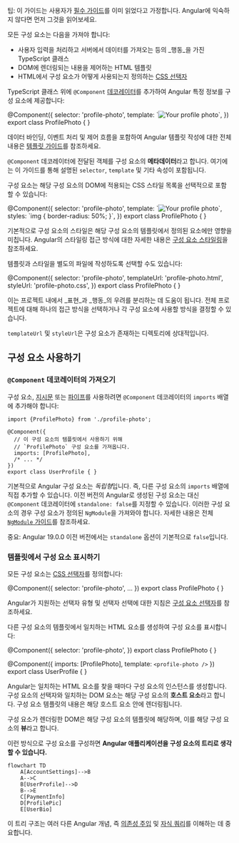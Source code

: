 <docs-decorative-header title="구성 요소의 구조" imgSrc="adev/src/assets/images/components.svg"> <!-- markdownlint-disable-line -->
</docs-decorative-header>

팁: 이 가이드는 사용자가 [필수 가이드](essentials)를 이미 읽었다고 가정합니다. Angular에 익숙하지 않다면 먼저 그것을 읽어보세요.

모든 구성 요소는 다음을 가져야 합니다:

* 사용자 입력을 처리하고 서버에서 데이터를 가져오는 등의 _행동_을 가진 TypeScript 클래스
* DOM에 렌더링되는 내용을 제어하는 HTML 템플릿
* HTML에서 구성 요소가 어떻게 사용되는지 정의하는 [CSS 선택자](https://developer.mozilla.org/docs/Learn/CSS/Building_blocks/Selectors)

TypeScript 클래스 위에 `@Component` [데코레이터](https://www.typescriptlang.org/docs/handbook/decorators.html)를 추가하여 Angular 특정 정보를 구성 요소에 제공합니다:

<docs-code language="angular-ts" highlight="[1, 2, 3, 4]">
@Component({
  selector: 'profile-photo',
  template: `<img src="profile-photo.jpg" alt="Your profile photo">`,
})
export class ProfilePhoto { }
</docs-code>

데이터 바인딩, 이벤트 처리 및 제어 흐름을 포함하여 Angular 템플릿 작성에 대한 전체 내용은 [템플릿 가이드](guide/templates)를 참조하세요.

`@Component` 데코레이터에 전달된 객체를 구성 요소의 **메타데이터**라고 합니다. 여기에는 이 가이드를 통해 설명된 `selector`, `template` 및 기타 속성이 포함됩니다.

구성 요소는 해당 구성 요소의 DOM에 적용되는 CSS 스타일 목록을 선택적으로 포함할 수 있습니다:

<docs-code language="angular-ts" highlight="[4]">
@Component({
  selector: 'profile-photo',
  template: `<img src="profile-photo.jpg" alt="Your profile photo">`,
  styles: `img { border-radius: 50%; }`,
})
export class ProfilePhoto { }
</docs-code>

기본적으로 구성 요소의 스타일은 해당 구성 요소의 템플릿에서 정의된 요소에만 영향을 미칩니다. Angular의 스타일링 접근 방식에 대한 자세한 내용은 [구성 요소 스타일링](guide/components/styling)을 참조하세요.

템플릿과 스타일을 별도의 파일에 작성하도록 선택할 수도 있습니다:

<docs-code language="angular-ts" highlight="[3, 4]">
@Component({
  selector: 'profile-photo',
  templateUrl: 'profile-photo.html',
  styleUrl: 'profile-photo.css',
})
export class ProfilePhoto { }
</docs-code>

이는 프로젝트 내에서 _표현_과 _행동_의 우려를 분리하는 데 도움이 됩니다. 전체 프로젝트에 대해 하나의 접근 방식을 선택하거나 각 구성 요소에 사용할 방식을 결정할 수 있습니다.

`templateUrl` 및 `styleUrl`은 구성 요소가 존재하는 디렉토리에 상대적입니다.

## 구성 요소 사용하기

### `@Component` 데코레이터의 가져오기

구성 요소, [지시문](guide/directives) 또는 [파이프](guide/templates/pipes)를 사용하려면 `@Component` 데코레이터의 `imports` 배열에 추가해야 합니다:

```angular-ts
import {ProfilePhoto} from './profile-photo';

@Component({
  // 이 구성 요소의 템플릿에서 사용하기 위해 
  // `ProfilePhoto` 구성 요소를 가져옵니다.
  imports: [ProfilePhoto],
  /* ... */
})
export class UserProfile { }
```

기본적으로 Angular 구성 요소는 *독립형*입니다. 즉, 다른 구성 요소의 `imports` 배열에 직접 추가할 수 있습니다. 이전 버전의 Angular로 생성된 구성 요소는 대신 `@Component` 데코레이터에 `standalone: false`를 지정할 수 있습니다. 이러한 구성 요소의 경우 구성 요소가 정의된 `NgModule`을 가져와야 합니다. 자세한 내용은 전체 [`NgModule` 가이드](guide/ngmodules)를 참조하세요.

중요: Angular 19.0.0 이전 버전에서는 `standalone` 옵션이 기본적으로 `false`입니다.

### 템플릿에서 구성 요소 표시하기

모든 구성 요소는 [CSS 선택자](https://developer.mozilla.org/docs/Learn/CSS/Building_blocks/Selectors)를 정의합니다:

<docs-code language="angular-ts" highlight="[2]">
@Component({
  selector: 'profile-photo',
  ...
})
export class ProfilePhoto { }
</docs-code>

Angular가 지원하는 선택자 유형 및 선택자 선택에 대한 지침은 [구성 요소 선택자](guide/components/selectors)를 참조하세요.

다른 구성 요소의 템플릿에서 일치하는 HTML 요소를 생성하여 구성 요소를 표시합니다:

<docs-code language="angular-ts" highlight="[8]">
@Component({
  selector: 'profile-photo',
})
export class ProfilePhoto { }

@Component({
  imports: [ProfilePhoto],
  template: `<profile-photo />`
})
export class UserProfile { }
</docs-code>

Angular는 일치하는 HTML 요소를 찾을 때마다 구성 요소의 인스턴스를 생성합니다. 구성 요소의 선택자와 일치하는 DOM 요소는 해당 구성 요소의 **호스트 요소**라고 합니다. 구성 요소 템플릿의 내용은 해당 호스트 요소 안에 렌더링됩니다.

구성 요소가 렌더링한 DOM은 해당 구성 요소의 템플릿에 해당하며, 이를 해당 구성 요소의 **뷰**라고 합니다.

이런 방식으로 구성 요소를 구성하면 **Angular 애플리케이션을 구성 요소의 트리로 생각할 수 있습니다.** 

```mermaid
flowchart TD
    A[AccountSettings]-->B
    A-->C
    B[UserProfile]-->D
    B-->E
    C[PaymentInfo]
    D[ProfilePic]
    E[UserBio]
```

이 트리 구조는 여러 다른 Angular 개념, 즉 [의존성 주입](guide/di) 및 [자식 쿼리](guide/components/queries)를 이해하는 데 중요합니다.